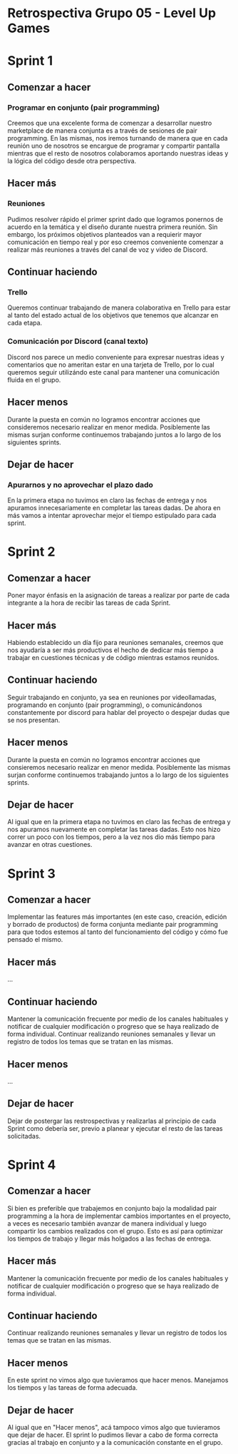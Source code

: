 # Retrospectiva Grupo 05 - Level Up Games

# Sprint 1

## Comenzar a hacer

### Programar en conjunto (pair programming)

Creemos que una excelente forma de comenzar a desarrollar nuestro marketplace de manera conjunta es a través de sesiones de pair programming. En las mismas, nos iremos turnando de manera que en cada reunión uno de nosotros se encargue de programar y compartir pantalla mientras que el resto de nosotros colaboramos aportando nuestras ideas y la lógica del código desde otra perspectiva.

## Hacer más

### Reuniones

Pudimos resolver rápido el primer sprint dado que logramos ponernos de acuerdo en la temática y el diseño durante nuestra primera reunión. Sin embargo, los próximos objetivos planteados van a requierir mayor comunicación en tiempo real y por eso creemos conveniente comenzar a realizar más reuniones a través del canal de voz y video de Discord.

## Continuar haciendo

### Trello

Queremos continuar trabajando de manera colaborativa en Trello para estar al tanto del estado actual de los objetivos que tenemos que alcanzar en cada etapa.

### Comunicación por Discord (canal texto)

Discord nos parece un medio conveniente para expresar nuestras ideas y comentarios que no ameritan estar en una tarjeta de Trello, por lo cual queremos seguir utilizándo este canal para mantener una comunicación fluida en el grupo.

## Hacer menos

Durante la puesta en común no logramos encontrar acciones que consideremos necesario realizar en menor medida. Posiblemente las mismas surjan conforme continuemos trabajando juntos a lo largo de los siguientes sprints.

## Dejar de hacer

### Apurarnos y no aprovechar el plazo dado

En la primera etapa no tuvimos en claro las fechas de entrega y nos apuramos innecesariamente en completar las tareas dadas. De ahora en más vamos a intentar aprovechar mejor el tiempo estipulado para cada sprint.

# Sprint 2

## Comenzar a hacer

Poner mayor énfasis en la asignación de tareas a realizar por parte de cada integrante a la hora de recibir las tareas de cada Sprint.

## Hacer más

Habiendo establecido un día fijo para reuniones semanales, creemos que nos ayudaría a ser más productivos el hecho de dedicar más tiempo a trabajar en cuestiones técnicas y de código mientras estamos reunidos.

## Continuar haciendo

Seguir trabajando en conjunto, ya sea en reuniones por videollamadas, programando en conjunto (pair programming), o comunicándonos constantemente por discord para hablar del proyecto o despejar dudas que se nos presentan.

## Hacer menos

Durante la puesta en común no logramos encontrar acciones que consieremos necesario realizar en menor medida. Posiblemente las mismas surjan conforme continuemos trabajando juntos a lo largo de los siguientes sprints.

## Dejar de hacer

Al igual que en la primera etapa no tuvimos en claro las fechas de entrega y nos apuramos nuevamente en completar las tareas dadas. Esto nos hizo correr un poco con los tiempos, pero a la vez nos dio más tiempo para avanzar en otras cuestiones.

# Sprint 3

## Comenzar a hacer

Implementar las features más importantes (en este caso, creación, edición y borrado de productos) de forma conjunta mediante pair programming para que todos estemos al tanto del funcionamiento del código y cómo fue pensado el mismo.

## Hacer más

...

## Continuar haciendo

Mantener la comunicación frecuente por medio de los canales habituales y notificar de cualquier modificación o progreso que se haya realizado de forma individual.
Continuar realizando reuniones semanales y llevar un registro de todos los temas que se tratan en las mismas.

## Hacer menos

...

## Dejar de hacer

Dejar de postergar las restrospectivas y realizarlas al principio de cada Sprint como debería ser, previo a planear y ejecutar el resto de las tareas solicitadas.

# Sprint 4

## Comenzar a hacer

Si bien es preferible que trabajemos en conjunto bajo la modalidad pair programming a la hora de implementar cambios importantes en el proyecto, a veces es necesario también avanzar de manera individual y luego compartir los cambios realizados con el grupo. Esto es así para optimizar los tiempos de trabajo y llegar más holgados a las fechas de entrega.

## Hacer más

Mantener la comunicación frecuente por medio de los canales habituales y notificar de cualquier modificación o progreso que se haya realizado de forma individual.

## Continuar haciendo

Continuar realizando reuniones semanales y llevar un registro de todos los temas que se tratan en las mismas.

## Hacer menos

En este sprint no vimos algo que tuvieramos que hacer menos. Manejamos los tiempos y las tareas de forma adecuada.

## Dejar de hacer

Al igual que en "Hacer menos", acá tampoco vimos algo que tuvieramos que dejar de hacer. El sprint lo pudimos llevar a cabo de forma correcta gracias al trabajo en conjunto y a la comunicación constante en el grupo.

